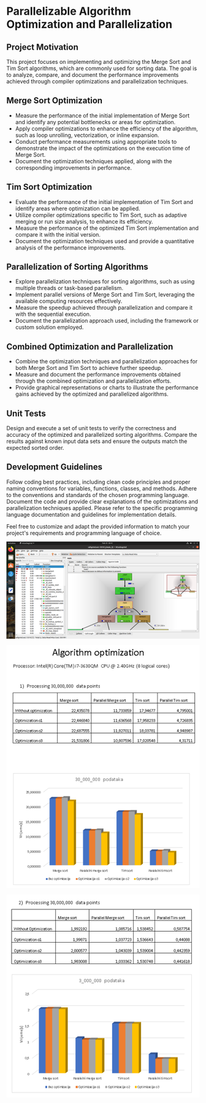 # Parallelizable Algorithm Optimization and Parallelization

## Project Motivation

This project focuses on implementing and optimizing the Merge Sort and Tim Sort algorithms, which are commonly used for sorting data. The goal is to analyze, compare, and document the performance improvements achieved through compiler optimizations and parallelization techniques.

## Merge Sort Optimization

- Measure the performance of the initial implementation of Merge Sort and identify any potential bottlenecks or areas for optimization.
- Apply compiler optimizations to enhance the efficiency of the algorithm, such as loop unrolling, vectorization, or inline expansion.
- Conduct performance measurements using appropriate tools to demonstrate the impact of the optimizations on the execution time of Merge Sort.
- Document the optimization techniques applied, along with the corresponding improvements in performance.

## Tim Sort Optimization

- Evaluate the performance of the initial implementation of Tim Sort and identify areas where optimization can be applied.
- Utilize compiler optimizations specific to Tim Sort, such as adaptive merging or run size analysis, to enhance its efficiency.
- Measure the performance of the optimized Tim Sort implementation and compare it with the initial version.
- Document the optimization techniques used and provide a quantitative analysis of the performance improvements.

## Parallelization of Sorting Algorithms

- Explore parallelization techniques for sorting algorithms, such as using multiple threads or task-based parallelism.
- Implement parallel versions of Merge Sort and Tim Sort, leveraging the available computing resources effectively.
- Measure the speedup achieved through parallelization and compare it with the sequential execution.
- Document the parallelization approach used, including the framework or custom solution employed.

## Combined Optimization and Parallelization

- Combine the optimization techniques and parallelization approaches for both Merge Sort and Tim Sort to achieve further speedup.
- Measure and document the performance improvements obtained through the combined optimization and parallelization efforts.
- Provide graphical representations or charts to illustrate the performance gains achieved by the optimized and parallelized algorithms.

## Unit Tests
Design and execute a set of unit tests to verify the correctness and accuracy of the optimized and parallelized sorting algorithms. Compare the results against known input data sets and ensure the outputs match the expected sorted order.

## Development Guidelines

Follow coding best practices, including clean code principles and proper naming conventions for variables, functions, classes, and methods.
Adhere to the conventions and standards of the chosen programming language.
Document the code and provide clear explanations of the optimizations and parallelization techniques applied.
Please refer to the specific programming language documentation and guidelines for implementation details.

Feel free to customize and adapt the provided information to match your project's requirements and programming language of choice.

![Screenshot](Cachegrind.png)

![Screenshot](Optimization1.png)

![Screenshot](Optimization2.png)